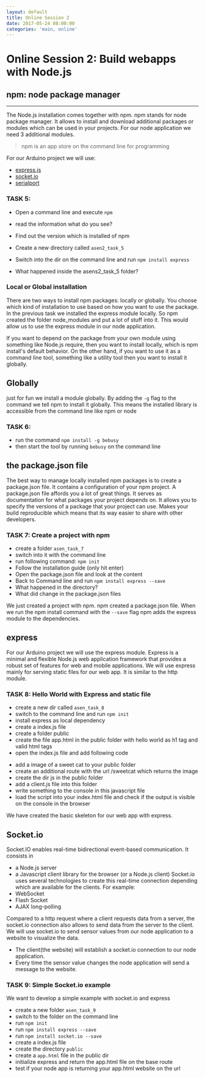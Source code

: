 ```yaml
---
layout: default
title: Online Session 2
date: 2017-05-24 08:00:00
categories: 'main, online'
---
```


# Online Session 2: Build webapps with Node.js

## npm: node package manager

--------------------------------------------------------------------------------

The Node.js installation comes together with npm. npm stands for node package manager. It allows to install and download additional packages or modules which can be used in your projects. For our node application we need 3 additional modules.

> npm is an app store on the command line for programming

For our Arduino project we will use:

- [express.js](http://expressjs.com/)
- [socket.io](http://socket.io)
- [serialport](https://github.com/EmergingTechnologyAdvisors/node-serialport)

### TASK 5:

- Open a command line and execute `npm`
- read the information what do you see?
- Find out the version which is installed of npm
- Create a new directory called `asen2_task_5`
- Switch into the dir on the command line and run `npm install express`

- What happened inside the asens2_task_5 folder?

### Local or Global installation

There are two ways to install npm packages: locally or globally. You choose which kind of installation to use based on how you want to use the package. In the previous task we installed the express module locally. So npm created the folder node_modules and put a lot of stuff into it. This would allow us to use the express module in our node application.

If you want to depend on the package from your own module using something like Node.js require, then you want to install locally, which is npm install's default behavior. On the other hand, if you want to use it as a command line tool, something like a utility tool then you want to install it globally.

## Globally

just for fun we install a module globally. By adding the `-g` flag to the command we tell npm to install it globally. This means the installed library is accessible from the command line like npm or node

### TASK 6:

- run the command `npm install -g bebusy`
- then start the tool by running `bebusy` on the command line

## the package.json file

The best way to manage locally installed npm packages is to create a package.json file. It contains a configuration of your npm project. A package.json file affords you a lot of great things. It serves as documentation for what packages your project depends on. It allows you to specify the versions of a package that your project can use. Makes your build reproducible which means that its way easier to share with other developers.

### TASK 7: Create a project with npm

- create a folder `asen_task_7`
- switch into it with the command line
- run following command: `npm init`
- Follow the installation guide (only hit enter)
- Open the package.json file and look at the content
- Back to Command line and run `npm install express --save`
- What happened in the directory?
- What did change in the package.json files

We just created a project with npm. npm created a package.json file. When we run the npm install command with the `--save` flag npm adds the express module to the dependencies.

## express

For our Arduino project we will use the express module. Express is a minimal and flexible Node.js web application framework that provides a robust set of features for web and mobile applications. We will use express mainly for serving static files for our web app. It is similar to the http module.

### TASK 8: Hello World with Express and static file

- create a new dir called `asen_task_8`
- switch to the command line and run `npm init`
- install express as local dependency
- create a index.js file
- create a folder public
- create the file app.html in the public folder with hello world as h1 tag and valid html tags
- open the index.js file and add following code

<script src="https://gist.github.com/chrisgradl/1f6bd821a711ec80a46f1802e318f14e.js">
</script>

- add a image of a sweet cat to your public folder
- create an additional route with the url /sweetcat which returns the image
- create the dir js in the public folder
- add a client.js file into this folder
- write something to the console in this javascript file
- load the script into your index.html file and check if the output is visible on the console in the browser

We have created the basic skeleton for our web app with express.

## Socket.io
Socket.IO enables real-time bidirectional event-based communication. It consists in
- a Node.js server
- a Javascript client library for the browser (or a Node.js client)
Socket.io uses several technologies to create this real-time connection depending which are available for the clients. For example:
- WebSocket
- Flash Socket
- AJAX long-polling

Compared to a http request where a client requests data from a server, the socket.io connection also allows to send data from the server to the client.
We will use socket.io to send sensor values from our node application to a website to visualize the data.
- The client(the website) will establish a socket.io connection to our node application.
- Every time the sensor value changes the node application will send a message to the website.

### TASK 9: Simple Socket.io example
We want to develop a simple example with socket.io and express

- create a new folder `asen_task_9`
- switch to the folder on the command line
- run `npm init`
- run `npm install express --save`
- run `npm install socket.io --save`
- create a index.js file
- create the directory `public`
- create a `app.html` file in the public dir
- initialize express and return the app.html file  on the base route
- test if your node app is returning your app.html website on the url









<!--
### TASK 10:

In the next session we will use Node only on our local machines. Anyway we want to learn how we can deploy a node application to run in the www. We will use Heroku for it. It is a [PaaS](https://en.wikipedia.org/wiki/Platform_as_a_service). Platform as a Service. You can

- Create an account on [heroku](https://heroku.com)
- [Follow this tutorial](https://devcenter.heroku.com/articles/getting-started-with-nodejs#deploy-the-app)
- Finish until the step Deploy the App
- Check out the source code of the project. Looks this familiar to you?
- Create a file hello.html in the public folder
- add a h1 element with 'Hello + your name' as content
- return this html file for the base route '/' in your index.js
- go to the command line and type
  - `git add index.js`
  - `git add hello.html`
  - `git commit'
  - now you are in a text editor on the command line
  - press i (for insert)
  - type first commit
  - press esc
  - type :x!
- redeploy your application to heroku
- Check if your html site is returned on the url

We have successfully deployed a node application to the web

Why do we have to learn this? What has this to do with Sensors: In the next lesson we will connect the Arduino to our node application. Then we will read the data input from the arduino. If we have enough time we will display the sensor values on the heroku app.
-->
